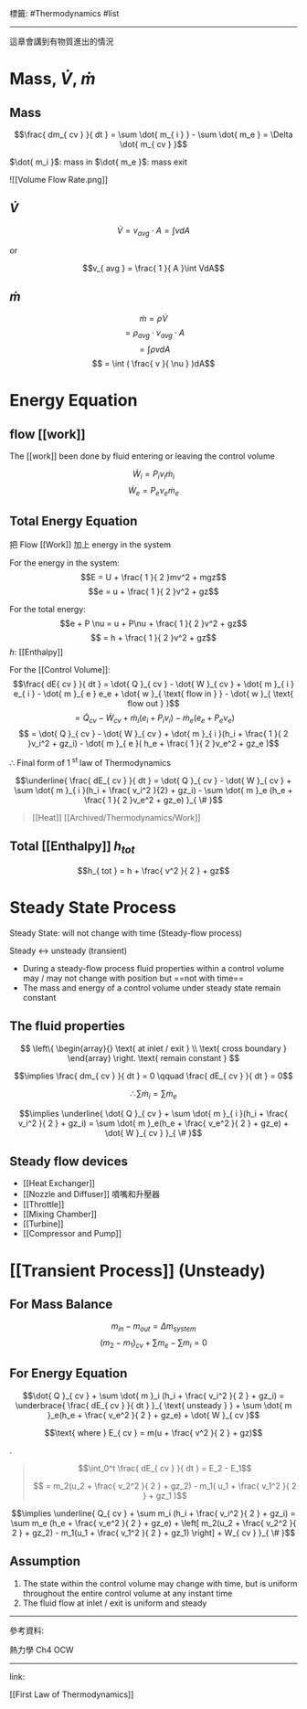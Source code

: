 標籤: #Thermodynamics #list 

---

這章會講到有物質進出的情況

# Mass, $\dot{ V }$, $\dot{ m }$

## Mass

$$\frac{ dm_{ cv } }{ dt } = \sum \dot{ m_{ i } } - \sum \dot{ m_e } = \Delta \dot{ m_{ cv } }$$

$\dot{ m_i }$: mass in
$\dot{ m_e }$: mass exit

![[Volume Flow Rate.png]]

## $\dot{ V }$

$$\dot{ V } = v_{ avg }\cdot A = \int vdA$$

or

$$v_{ avg } = \frac{ 1 }{ A }\int VdA$$

## $\dot{ m }$

$$\dot{ m } = \rho \dot{ V }$$
$$ = \rho_{ avg } \cdot v_{ avg } \cdot A$$
$$ = \int \rho v dA$$
$$ = \int ( \frac{ v }{ \nu } )dA$$

# Energy Equation

## flow [[work]]

The [[work]] been done by fluid entering or leaving the control volume

$$\dot{ W }_{ i } = P_{ i }\nu_{ i }\dot{ m }_{ i }$$
$$\dot{ W }_{ e } = P_{ e }\nu_{ e }\dot{ m }_{ e }$$

## Total Energy Equation

把 Flow [[Work]] 加上 energy in the system

For the energy in the system:
$$E = U + \frac{ 1 }{ 2 }mv^2 + mgz$$
$$e = u + \frac{ 1 }{ 2 }v^2 + gz$$

For the total energy:
$$e + P \nu = u + P\nu + \frac{ 1 }{ 2 }v^2 + gz$$
$$ = h + \frac{ 1 }{ 2 }v^2 + gz$$
$h$: [[Enthalpy]]

For the [[Control Volume]]:
$$\frac{ dE{ cv } }{ dt } = \dot{ Q }_{ cv } - \dot{ W }_{ cv } + \dot{ m }_{ i } e_{ i } - \dot{ m }_{ e } e_e + \dot{ w }_{ \text{ flow in } } - \dot{ w }_{ \text{ flow out } }$$
$$ = \dot{ Q }_{ cv } - \dot{ W }_{ cv } + \dot{ m }_{ i }(e_i + P_i \nu_i) - \dot{ m }_e (e_e + P_e \nu_e)$$
$$ = \dot{ Q }_{ cv } - \dot{ W }_{ cv } + \dot{ m }_{ i }(h_i + \frac{ 1 }{ 2 }v_i^2 + gz_i) - \dot{ m }_{ e }( h_e + \frac{ 1 }{ 2 }v_e^2 + gz_e )$$

$\therefore$ Final form of $1^{ \text{ st } }$ law of Thermodynamics

$$\underline{ \frac{ dE_{ cv } }{ dt } = \dot{ Q }_{ cv } - \dot{ W }_{ cv } + \sum \dot{ m }_{ i }(h_i + \frac{ v_i^2 }{2} + gz_i) - \sum \dot{ m }_e (h_e + \frac{ 1 }{ 2 }v_e^2 + gz_e) }_{ \# }$$

> [[Heat]]
> [[Archived/Thermodynamics/Work]]

## Total [[Enthalpy]] $h_{ tot }$

$$h_{ tot } = h + \frac{ v^2 }{ 2 } + gz$$

# Steady State Process

Steady State: will not change with time (Steady-flow process)

Steady <-> unsteady (transient)

- During a steady-flow process fluid properties within a control volume may / may not change with position but ==not with time==
- The mass and energy of a control volume under steady state remain constant

## The fluid properties

$$
\left\{
	\begin{array}{}
		\text{ at inlet / exit } \\
		\text{ cross boundary }
	\end{array}
\right.
\text{ remain constant }
$$

$$\implies \frac{ dm_{ cv } }{ dt } = 0 \qquad \frac{ dE_{ cv } }{ dt } = 0$$

$$\therefore \sum \dot{ m }_{ i } = \sum \dot{ m }_e$$

$$\implies \underline{ \dot{ Q }_{ cv } + \sum \dot{ m }_{ i }(h_i + \frac{ v_i^2 }{ 2 } + gz_i) = \sum \dot{ m }_e(h_e + \frac{ v_e^2 }{ 2 } + gz_e) + \dot{ W }_{ cv } }_{ \# }$$

## Steady flow devices

- [[Heat Exchanger]]
- [[Nozzle and Diffuser]] 噴嘴和升壓器
- [[Throttle]]
- [[Mixing Chamber]]
- [[Turbine]]
- [[Compressor and Pump]]

# [[Transient Process]] (Unsteady)

## For Mass Balance

$$m_{ in } - m_{ out } = \Delta m_{ system }$$
$$(m_2 - m_1)_{ cv } + \sum m_e - \sum m_i = 0$$

## For Energy Equation

$$\dot{ Q }_{ cv } + \sum \dot{ m }_i (h_i + \frac{ v_i^2 }{ 2 } + gz_i) = \underbrace{ \frac{ dE_{ cv } }{ dt } }_{ \text{ unsteady } } + \sum \dot{ m }_e(h_e + \frac{ v_e^2 }{ 2 } + gz_e) + \dot{ W }_{ cv }$$

$$\text{ where } E_{ cv } = m(u + \frac{ v^2 }{ 2 } + gz)$$

.

> $$\int_0^t \frac{ dE_{ cv } }{ dt } = E_2 - E_1$$
> 
> $$ = m_2(u_2 + \frac{ v_2^2 }{ 2 } + gz_2) - m_1( u_1 + \frac{ v_1^2 }{ 2 } + gz_1 )$$

$$\implies \underline{ Q_{ cv } + \sum m_i (h_i + \frac{ v_i^2 }{ 2 } + gz_i) = \sum m_e (h_e + \frac{ v_e^2 }{ 2 } + gz_e) + \left[ m_2(u_2 + \frac{ v_2^2 }{ 2 } + gz_2) - m_1(u_1 + \frac{ v_1^2 }{ 2 } + gz_1) \right] + W_{ cv } }_{ \# }$$

## Assumption

1. The state within the control volume may change with time, but is uniform throughout the entire control volume at any instant time
2. The fluid flow at inlet / exit is uniform and steady

---

參考資料:

熱力學 Ch4 OCW

---

link:

[[First Law of Thermodynamics]]
